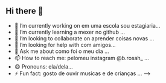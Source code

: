 ## Hi there 👋
- 🔭 I’m currently working on em uma escola sou estagiaria...
- 🌱 I’m currently learning a mexer no github ...
- 👯 I’m looking to collaborate on aprender coisas novas ...
- 🤔 I’m looking for help with com amigos...
- 💬 Ask me about como foi o meu dia ...
- 📫 How to reach me: pelomeu instagram @b.rosah_ ...
- 😄 Pronouns: ela/dela...
- ⚡ Fun fact: gosto de ouvir musicas e de crianças ...
-->
